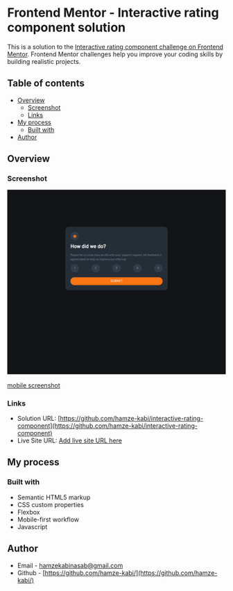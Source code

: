 # Frontend Mentor - Interactive rating component solution

This is a solution to the [Interactive rating component challenge on Frontend Mentor](https://www.frontendmentor.io/challenges/interactive-rating-component-koxpeBUmI). Frontend Mentor challenges help you improve your coding skills by building realistic projects. 

## Table of contents

- [Overview](#overview)
  - [Screenshot](#screenshot)
  - [Links](#links)
- [My process](#my-process)
  - [Built with](#built-with)
- [Author](#author)

## Overview

### Screenshot

![desktop screenshot](screenshots\desktop-screenshot.png)

[mobile screenshot](screenshots\mobile-screenshot.png)

### Links

- Solution URL: [https://github.com/hamze-kabi/interactive-rating-component](https://github.com/hamze-kabi/interactive-rating-component)
- Live Site URL: [Add live site URL here](https://your-live-site-url.com)

## My process

### Built with

- Semantic HTML5 markup
- CSS custom properties
- Flexbox
- Mobile-first workflow
- Javascript

## Author

- Email - [hamzekabinasab@gmail.com](hamzekabinasab@gmail.com)
- Github - [https://github.com/hamze-kabi/](https://github.com/hamze-kabi/)

